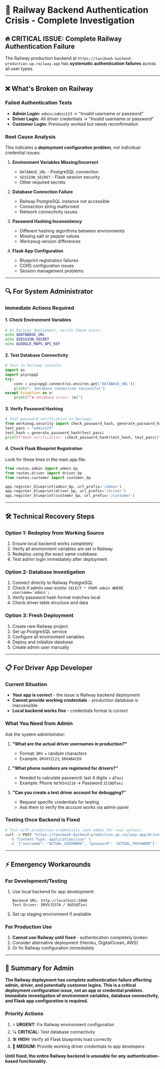 # **🚂 Railway Backend Authentication Crisis - Complete Investigation**

## **🔥 CRITICAL ISSUE: Complete Railway Authentication Failure**

The Railway production backend at `https://taxibook-backend-production.up.railway.app` has **systematic authentication failures** across all user types.

---

## **❌ What's Broken on Railway**

### **Failed Authentication Tests**
- **Admin Login:** `admin/admin123` → "Invalid username or password"
- **Driver Login:** All driver credentials → "Invalid username or password" 
- **Customer Login:** Previously worked but needs reconfirmation

### **Root Cause Analysis**
This indicates a **deployment configuration problem**, not individual credential issues:

1. **Environment Variables Missing/Incorrect**
   - `DATABASE_URL` - PostgreSQL connection
   - `SESSION_SECRET` - Flask session security
   - Other required secrets

2. **Database Connection Failure**
   - Railway PostgreSQL instance not accessible
   - Connection string malformed
   - Network connectivity issues

3. **Password Hashing Inconsistency**
   - Different hashing algorithms between environments
   - Missing salt or pepper values
   - Werkzeug version differences

4. **Flask App Configuration**
   - Blueprint registration failures
   - CORS configuration issues
   - Session management problems

---

## **🔍 For System Administrator**

### **Immediate Actions Required**

#### **1. Check Environment Variables**
```bash
# On Railway deployment, verify these exist:
echo $DATABASE_URL
echo $SESSION_SECRET
echo $GOOGLE_MAPS_API_KEY
```

#### **2. Test Database Connectivity**
```python
# Test in Railway console:
import os
import psycopg2
try:
    conn = psycopg2.connect(os.environ.get('DATABASE_URL'))
    print("✅ Database connection successful")
except Exception as e:
    print(f"❌ Database error: {e}")
```

#### **3. Verify Password Hashing**
```python
# Test password verification on Railway:
from werkzeug.security import check_password_hash, generate_password_hash
test_pass = "admin123"
test_hash = generate_password_hash(test_pass)
print(f"Hash verification: {check_password_hash(test_hash, test_pass)}")
```

#### **4. Check Flask Blueprint Registration**
Look for these lines in the main app file:
```python
from routes.admin import admin_bp
from routes.driver import driver_bp
from routes.customer import customer_bp

app.register_blueprint(admin_bp, url_prefix='/admin')
app.register_blueprint(driver_bp, url_prefix='/driver')  
app.register_blueprint(customer_bp, url_prefix='/customer')
```

---

## **🛠️ Technical Recovery Steps**

### **Option 1: Redeploy from Working Source**
1. Ensure local backend works completely
2. Verify all environment variables are set in Railway
3. Redeploy using the exact same codebase
4. Test admin login immediately after deployment

### **Option 2: Database Investigation**
1. Connect directly to Railway PostgreSQL
2. Check if admin user exists: `SELECT * FROM admin WHERE username='admin';`
3. Verify password hash format matches local
4. Check driver table structure and data

### **Option 3: Fresh Deployment**
1. Create new Railway project
2. Set up PostgreSQL service
3. Configure all environment variables
4. Deploy and initialize database
5. Create admin user manually

---

## **📋 For Driver App Developer**

### **Current Situation**
- **Your app is correct** - the issue is Railway backend deployment
- **Cannot provide working credentials** - production database is inaccessible
- **Local backend works fine** - credentials format is correct

### **What You Need from Admin**
Ask the system administrator:

1. **"What are the actual driver usernames in production?"**
   - Format: `DRV` + random characters
   - Example: `DRVXYZ123`, `DRVAB4CD9`

2. **"What phone numbers are registered for drivers?"**
   - Needed to calculate password: last 4 digits + `@Taxi`
   - Example: Phone `9876543210` → Password `3210@Taxi`

3. **"Can you create a test driver account for debugging?"**
   - Request specific credentials for testing
   - Ask them to verify the account works via admin panel

### **Testing Once Backend is Fixed**
```bash
# Test with production credentials (ask admin for real values):
curl -X POST "https://taxibook-backend-production.up.railway.app/driver/login" \
  -H "Content-Type: application/json" \
  -d '{"username": "ACTUAL_USERNAME", "password": "ACTUAL_PASSWORD"}'
```

---

## **⚡ Emergency Workarounds**

### **For Development/Testing**
1. Use local backend for app development:
   ```
   Backend URL: http://localhost:5000
   Test Driver: DRVVJ53TA / 6655@Taxi
   ```

2. Set up staging environment if available

### **For Production Use**
1. **Cannot use Railway until fixed** - authentication completely broken
2. Consider alternative deployment (Heroku, DigitalOcean, AWS)
3. Or fix Railway configuration immediately

---

## **🎯 Summary for Admin**

**The Railway deployment has complete authentication failure affecting admin, driver, and potentially customer logins. This is a critical deployment configuration issue, not an app or credential problem. Immediate investigation of environment variables, database connectivity, and Flask app configuration is required.**

### **Priority Actions**
1. ⚡ **URGENT:** Fix Railway environment configuration
2. 🔍 **CRITICAL:** Test database connectivity  
3. 🛠️ **HIGH:** Verify all Flask blueprints load correctly
4. 📱 **MEDIUM:** Provide working driver credentials to app developers

**Until fixed, the entire Railway backend is unusable for any authentication-based functionality.**